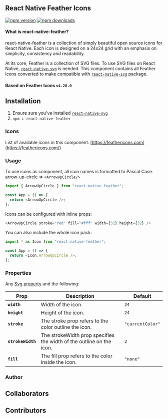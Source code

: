## React Native Feather Icons

[![npm version](https://img.shields.io/npm/v/react-native-feather.svg?style=flat-square)](https://www.npmjs.com/package/react-native-feather)
[![npm downloads](https://img.shields.io/npm/dm/react-native-feather.svg?style=flat-square)](https://www.npmjs.com/package/react-native-feather)

#### What is react-native-feather?

react-native-feather is a collection of simply beautiful open source icons for React Native. Each icon is designed on a 24x24 grid with an emphasis on simplicity, consistency and readability.

At its core, Feather is a collection of SVG files. To use SVG files on React Native, [`react-native-svg`](https://github.com/react-native-community/react-native-svg) is needed. This component contains all Feather icons converted to make compatible with [`react-native-svg`](https://github.com/react-native-community/react-native-svg) package.

#### Based on Feather Icons `v4.28.0`

## Installation

1. Ensure sure you've installed [`react-native-svg`](https://github.com/react-native-community/react-native-svg)
2. `npm i react-native-feather`

### Icons

List of available icons in this component.
[https://feathericons.com](https://feathericons.com/)

### Usage

To use icons as component, all icon names is formatted to Pascal Case.
arrow-up-circle => `<ArrowUpCircle/>`

```javascript
import { ArrowUpCircle } from "react-native-feather";

const App = () => {
  return <ArrowUpCircle />;
};
```

Icons can be configured with inline props:

```javascript
<ArrowUpCircle stroke="red" fill="#fff" width={32} height={32} />
```

You can also include the whole icon pack:

```javascript
import * as Icon from "react-native-feather";

const App = () => {
  return <Icon.ArrowUpCircle />;
};
```

### Properties

Any [Svg property](https://github.com/react-native-community/react-native-svg#common-props) and the following:

| Prop              | Description                                                          | Default          |
| ----------------- | -------------------------------------------------------------------- | ---------------- |
| **`width`**       | Width of the icon.                                                   | `24`             |
| **`height`**      | Height of the icon.                                                  | `24`             |
| **`stroke`**      | The stroke prop refers to the color outline the icon.                | `"currentColor"` |
| **`strokeWidth`** | The strokeWidth prop specifies the width of the outline on the icon. | `2`              |
| **`fill`**        | The fill prop refers to the color inside the icon.                   | `"none"`         |

### Author
<!-- readme: yigithanyucedag -start -->
<!-- readme: yigithanyucedag -end -->

## Collaborators

<!-- readme: collaborators -start -->
<!-- readme: collaborators -end -->

## Contributors

<!-- readme: contributors -start -->
<!-- readme: contributors -end -->